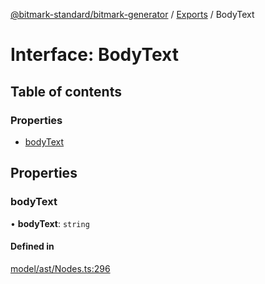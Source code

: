 [@bitmark-standard/bitmark-generator](../API.md) / [Exports](../modules.md) / BodyText

# Interface: BodyText

## Table of contents

### Properties

- [bodyText](BodyText.md#bodyText)

## Properties

### bodyText

• **bodyText**: `string`

#### Defined in

[model/ast/Nodes.ts:296](https://github.com/getMoreBrain/bitmark-generator/blob/416295c/src/model/ast/Nodes.ts#L296)
